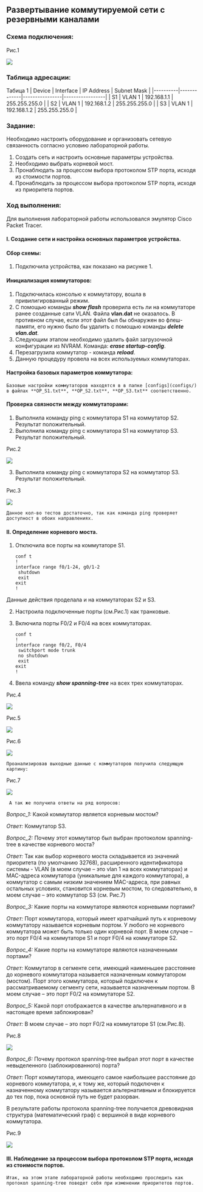 ##  Развертывание коммутируемой сети с резервными каналами

  ###  Схема подключения:

Рис.1

![](Topology.png)

  ### Таблица адресации:
Табица 1
|  Device  |  Interface  |   IP Address   |   Subnet Mask   |
|----------|-------------|----------------|-----------------|
| S1       | VLAN 1      | 192.168.1.1    | 255.255.255.0   |
| S2       | VLAN 1      | 192.168.1.2    | 255.255.255.0   |
| S3       | VLAN 1      | 192.168.1.2    | 255.255.255.0   |

### Задание:
  Необходимо настроить оборудование и организовать сетевую связанность согласно условию лабораторной работы.
  1. Создать сеть и настроить основные параметры устройства.
  2. Необходимо выбрать корневой мост.
  3. Пронаблюдать за процессом выбора протоколом STP порта, исходя из стоимости портов.
  4. Пронаблюдать за процессом выбора протоколом STP порта, исходя из приоритета портов.

 ### Ход выполнения:
  Для выполнения лабораторной работы использовался эмулятор Сisco Packet Tracer.
 
 #### I. Создание сети и настройка основных параметров устройства.
 
 #### Сбор схемы:
  1. Подключила устройства, как показано на рисунке 1.

#### Инициализация коммутаторов:
1. Подключилась консолью к коммутатору, вошла в привилигированный режим.
2. С помощью команды **_show flash_** проверила есть ли на коммутаторе ранее созданные сати VLAN. Файла **vlan.dat** не оказалось. В противном случае, если этот файл был бы обнаружен во флеш-памяти, его нужно было бы удалить с помощью команды **_delete vlan.dat_**.
3. Следующим этапом необходимо удалить файл загрузочной конфигурации из NVRAM. Команда: **_erase startup-config_**.
4. Перезагрузила коммутатор - команда **_reload_**.
5. Данную процедуру провела на всех используемых коммутаторах.

#### Настройка базовых параметров коммутатора:
    Базовые настройки коммутаторов находятся в в папке [configs](configs/) в файлах **OP_S1.txt**, **OP_S2.txt**, **OP_S3.txt** соответственно.

#### Проверка связности между коммутаторами:
1. Выполнила команду ping с коммутатора S1 на коммутатор S2. Результат положительный.
2. Выполнила команду ping с коммутатора S1 на коммутатор S3. Результат положительный.

Рис.2

![](Ping_from_S1_to_S2_and_S3.png)

3. Выполнила команду ping с коммутатора S2 на коммутатор S3. Результат положительный.

Рис.3

![](Ping_from_S2_to_S3.png)

    Данное кол-во тестов достаточно, так как команда ping проверяет доступност в обоих направлениях.


#### II. Определение корневого моста.

1. Отключила все порты на коммутаторе S1.

       conf t
       !
       interface range f0/1-24, g0/1-2
        shutdown
        exit
       exit
       !
Данные действия проделала и на коммутаторах S2 и S3.

2. Настроила подключенные порты (см.Рис.1) как транковые.
3. Включила порты F0/2 и F0/4 на всех коммутаторах.

       conf t
       !
       interface range f0/2, F0/4
        switchport mode trunk
        no shutdown
        exit
       exit
       !

4. Ввела команду **_show spanning-tree_** на всех трех коммутаторах.

Рис.4

![](PIM_S1.png)

Рис.5

![](PIM_S2.png)

Рис.6

![](PIM_S3.png)

    Проанализировав выходные данные с коммутаторов получила следующую картину:


Рис.7

![](Rol_switch.png) 

     А так же получила ответы на ряд вопросов:

*Вопрос_1:*
Какой коммутатор является корневым мостом?

*Ответ:*
Коммутатор S3.

*Вопрос_2:*
Почему этот коммутатор был выбран протоколом spanning-tree в качестве корневого моста?

*Ответ:*
Так как выбор корневого моста складывается из значений приоритета (по умолчанию 32768), расширенного идентификатора системы - VLAN (в моем случае – это vlan 1 на всех коммутаторах) и MAC-адреса коммутатора (уникальные для каждого коммутатора), а коммутатор с самым низким значением MAC-адреса, при равных остальных условиях, становится корневым мостом, то следовательно, в моем случае – это коммутатор S3 (см. Рис.7)

*Вопрос_3:*
Какие порты на коммутаторе являются корневыми портами?

*Ответ:*
Порт коммутатора, который имеет кратчайший путь к корневому коммутатору называется корневым портом. У любого не корневого коммутатора может быть только один корневой порт. В моем случае – это порт F0/4 на коммутаторе S1 и порт F0/4 на коммутаторе S2.

*Вопрос_4:*
Какие порты на коммутаторе являются назначенными портами?

*Ответ:*
Коммутатор в сегменте сети, имеющий наименьшее расстояние до корневого коммутатора называется назначенным коммутатором (мостом). Порт этого коммутатора, который подключен к рассматриваемому сегменту сети, называется назначенным портом. В моем случае – это порт F0/2 на коммутаторе S2.

*Вопрос_5:*
Какой порт отображается в качестве альтернативного и в настоящее время заблокирован?

*Ответ:*
В моем случае – это порт F0/2 на коммутаторе S1 (см.Рис.8).

Рис.8

![](Trafic.png)

*Вопрос_6:*
Почему протокол spanning-tree выбрал этот порт в качестве невыделенного (заблокированного) порта?

*Ответ:*
Порт коммутатора, имеющего самое наибольшее расстояние до корневого коммутатора,  и, к тому же, который подключен к назначенному коммутатору называется альтернативным и блокируется до тех пор, пока основной путь не будет разорван.

В результате работы протокола spanning-tree получается древовидная структура (математический граф) с вершиной в виде корневого коммутатора.

Рис.9

![](Graf_1.png)


#### III. Наблюдение за процессом выбора протоколом STP порта, исходя из стоимости портов.
    Итак, на этом этапе лабораторной работы необходимо проследить как протокол spanning-tree поведет себя при изменении приоритетов портов.










